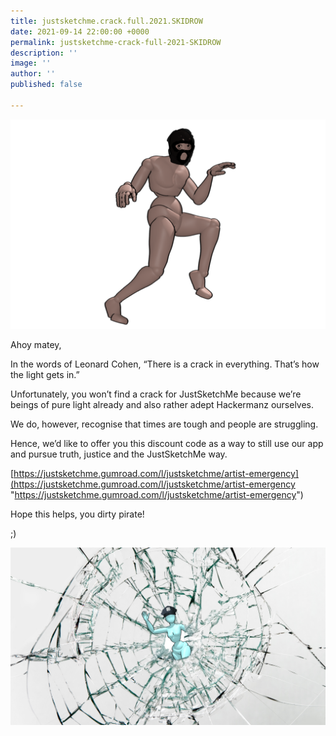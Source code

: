 ```yaml
---
title: justsketchme.crack.full.2021.SKIDROW
date: 2021-09-14 22:00:00 +0000
permalink: justsketchme-crack-full-2021-SKIDROW
description: ''
image: ''
author: ''
published: false

---
```

![](/uploads/untitled_artwork-2.png)

Ahoy matey,

In the words of Leonard Cohen, “There is a crack in everything. That’s how the light gets in.”

Unfortunately, you won’t find a crack for JustSketchMe because we’re beings of pure light already and also rather adept Hackermanz ourselves.

We do, however, recognise that times are tough and people are struggling.

Hence, we’d like to offer you this discount code as a way to still use our app and pursue truth, justice and the JustSketchMe way.

[https://justsketchme.gumroad.com/l/justsketchme/artist-emergency](https://justsketchme.gumroad.com/l/justsketchme/artist-emergency "https://justsketchme.gumroad.com/l/justsketchme/artist-emergency")

Hope this helps, you dirty pirate!

;)

![](/uploads/blogimages-planetary.png)